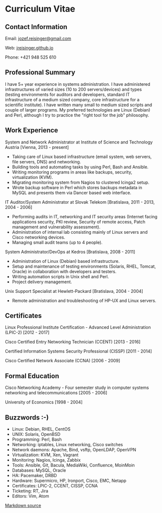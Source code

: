 Curriculum Vitae
================

Contact Information
-------------------

Email: <jozef.reisinger@gmail.com>

Web: [jreisinger.github.io](https://jreisinger.github.io)

Phone: +421 948 525 610

Professional Summary
--------------------

I have 5+ year experience in systems administration. I have administered
infrastructures of varied sizes (10 to 200 servers/devices) and types (testing
environments for auditors and developers, standard IT infrastructure of a
medium sized company, core infrastructure for a scientific institute). I have
written many small to medium sized scripts and couple of larger programs. My
preferred technologies are Linux (Debian) and Perl, although I try to practice
the "right tool for the job" philosophy.

Work Experience
---------------

System and Network Administrator
at Institute of Science and Technology Austria [Vienna, 2013 - present]

* Taking care of Linux based infrastructure (email system, web servers, file
  servers, DNS) and networking.
* Building tools and automating tasks by using Perl, Bash and Ansible.
* Writing monitoring programs in areas like backups, security, virtualization
  (KVM).
* Migrating monitoring system from Nagios to clustered Icinga2 setup.
* Wrote backup software in Perl which stores backups metadata in MySQL and
  presents them via Dancer based web interface.

IT Auditor/System Administrator
at Slovak Telekom [Bratislava, 2011 - 2013, 2004 - 2006]

* Performing audits in IT, networking and IT security areas (Internet facing
  applications security, PKI review, Security of remote access, Patch 
  management and vulnerability assessment).
* Administration of internal lab consisting mainly of Linux servers and Cisco
  networking devices.
* Managing small audit teams (up to 4 people).

System Administrator/DevOps
at Kedros [Bratislava, 2008 - 2011]

* Administration of Linux (Debian) based infrastructure.
* Setup and maintenance of testing environments (Solaris, RHEL, Tomcat, Oracle)
  in collaboration with developers and testers.
* Writing automation scripts in Unix shell and Perl.
* Project delivery management.

Unix Support Specialist
at Hewlett-Packard [Bratislava, 2004 - 2004]

* Remote administration and troubleshooting of HP-UX and Linux servers.

Certificates
------------

Linux Professional Institute Certification - Advanced Level Administration 
(LPIC-2) [2012 - 2017]

Cisco Certified Entry Networking Technician (CCENT) [2013 - 2016]

Certified Information Systems Security Professional (CISSP) [2011 - 2014]

Cisco Certified Network Associate (CCNA) [2006 - 2009]

Formal Education
----------------

Cisco Networking Academy - Four semester study in computer systems networking 
and telecommunications [2005 - 2006]

University of Economics [1998 - 2004]

Buzzwords :-)
-------------

* Linux: Debian, RHEL, CentOS
* UNIX: Solaris, OpenBSD
* Programming: Perl, Bash
* Networking: iptables, Linux networking, Cisco switches
* Network daemons: Apache, Bind, vsftp, OpenLDAP, OpenVPN
* Virtualization: KVM, Xen, Vagrant
* Monitoring: Nagios, Icinga, Zabbix
* Tools: Ansible, Git, Bacula, MediaWiki, Confluence, MoinMoin
* Databases: MySQL, Oracle
* HA: Pacemaker, DRBD
* Hardware: Supermicro, HP, Ironport, Cisco, EMC, Netapp
* Certificates: LPIC-2, CCENT, CISSP, CCNA
* Ticketing: RT, Jira
* Editors: Vim, Atom

[Markdown source](cv.md)
